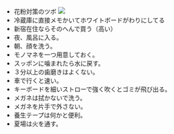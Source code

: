 * 花粉対策のツボ <img src="http://f.hatena.ne.jp/images/fotolife/k/kotorikotoriko/20090228/20090228005052.png" />
* 冷蔵庫に直接メモかいてホワイトボードがわりにしてる
* 新宿在住ならそのへんで買う（高い）
* 夜、風呂に入る。
* 朝、顔を洗う。
* モノマネを一つ用意しておく。
* スッポンに噛まれたら水に戻す。
* ３分以上の歯磨きはよくない。
* 車で行くと速い。
* キーボードを細いストローで強く吹くとゴミが飛び出る。
* メガネは拭かないで洗う。
* メガネを片手で外さない。
* 養生テープは何かと便利。
* 夏場は火を通す。

